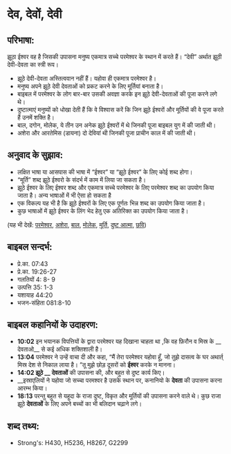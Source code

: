 # देव, देवों, देवी #

## परिभाषा: ##

झूठा ईश्वर वह है जिसकी उपासना मनुष्य एकमात्र सच्चे परमेश्वर के स्थान में करते हैं। “देवी” अर्थात झूठी देवी-देवता का स्त्री रूप।

* झूठे देवी-देवता अस्तित्ववान नहीं हैं। यहोवा ही एकमात्र परमेश्वर है।
* मनुष्य अपने झूठे देवी देवताओं को प्रकट करने के लिए मूर्तियां बनाता है।
* बाइबल में परमेश्वर के लोग बार-बार उसकी अवज्ञा करके इन झूठे देवी-देवताओं की पूजा करने लगे थे।
* दुष्टात्माएं मनुष्यों को धोखा देती हैं कि वे विश्वास करें कि जिन झूठे ईश्वरों और मूर्तियों की वे पूजा करते हैं उनमें शक्ति है।
* बाल, दगोन, मोलेक, ये तीन उन अनेक झूठे ईश्वरों में थे जिनकी पूजा बाइबल युग में की जाती थी।
* अशेरा और आरतेमिस (डायना) दो देवियां थी जिनकी पूजा प्राचीन काल में की जाती थी।

## अनुवाद के सुझाव: ##

* लक्षित भाषा या आसपास की भाषा में “ईश्वर” या “झूठे ईश्वर” के लिए कोई शब्द होगा।
* “मूर्ति” शब्द झूठे ईश्वरो के संदर्भ में काम में लिया जा सकता है।
* झूठे ईश्वर के लिए ईश्वर शब्द और एकमात्र सच्चे परमेश्वर के लिए परमेश्वर शब्द का उपयोग किया जाता है। अन्य भाषाओं में भी ऐसा हो सकता है
* एक विकल्प यह भी है कि झूठे ईश्वरों के लिए एक पूर्णतः भिन्न शब्द का उपयोग किया जाता है।
* कुछ भाषाओं में झूठे ईश्वर के लिंग भेद हेतु एक अतिरिक्त  का उपयोग किया जाता है।

(यह भी देखें: [परमेश्वर](../god.md), [अशेरा](../asherim.md), [बाल](../baal.md), [मोलेक](../molech.md), [मूर्ति](../idol.md), [दुष्ट आत्मा](../demon.md), [छवि](../image.md))

## बाइबल सन्दर्भ: ##

* प्रे.का. 07:43
* प्रे.का. 19:26-27
* गलतियों 4: 8- 9
* उत्पत्ति 35: 1-3
* यशायाह 44:20
* भजन-संहिता 081:8-10

## बाइबल कहानियों के उदाहरण: ##

* __10:02__ इन  भयानक विपत्तियों के द्वारा परमेश्वर यह दिखाना चाहता था ,कि वह फ़िरौन व मिस्र के __ देवताओ__ से कई अधिक शक्तिशाली है।
* __13:04__ परमेश्वर ने उन्हें वाचा दी और कहा, “मैं तेरा परमेश्वर यहोवा हूँ, जो तुझे दासत्व के घर  अथार्त् मिस्र देश से निकाल लाया है। ”तू मुझे छोड़ दूसरों को __ईश्वर__ करके न मानना।
* __14:02 झूठे __ देवताओं__ की उपासना की, और बहुत से दुष्ट कार्य किए।
* __इस्राएलियों ने यहोवा जो सच्चा परमश्वर है उसके स्थान पर, कनानियो के __देवता__ की  उपासना करना आरम्भ किया।
* __18:13__ परन्तु बहुत से यहूदा के राजा दुष्ट, विकृत  और मूर्तियों की उपासना करने वाले थे। कुछ राजा झूठे __देवताओं__ के लिए अपने बच्चों का भी बलिदान चढ़ाने लगे।

## शब्द तथ्य: ##

* Strong's: H430, H5236, H8267, G2299
